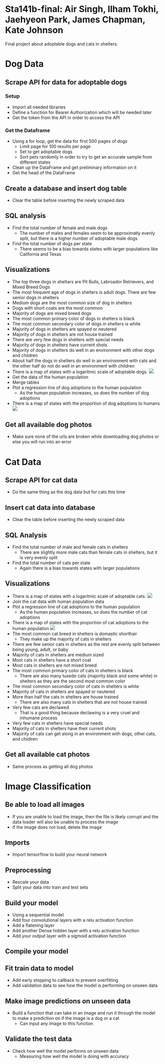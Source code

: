 # Sta141b-final: Air Singh, Ilham Tokhi, Jaehyeon Park, James Chapman, Kate Johnson
Final project about adoptable dogs and cats in shelters.


# Dog Data

## Scrape API for data for adoptable dogs

### Setup
- Import all needed libraries
- Define a function for Bearer Authorization which will be needed later
- Get the token from the API in order to access the API

### Get the Dataframe
- Using a for loop, get the data for first 500 pages of dogs
    + Limit page for 100 results per page
    + Set to get adoptable dogs
    + Sort pets randomly in order to try to get an accurate sample from different states
- Clean up the DataFrame and get preliminary information on it
- Get the head of the DataFrame

## Create a database and insert dog table
- Clear the table before inserting the newly scraped data

## SQL analysis
- Find the total number of female and male dogs
    + The number of males and females seem to be approximatly evenly split, but there is a higher number of adoptable male dogs
- Find the total number of dogs per state
    + There seems to be a bias towards states with larger populations like California and Texas

## Visualizations
- The top three dogs in sheltars are Pit Bulls, Labroador Retrievers, and Mixed Breed Dogs
- The most frequent age of dogs in shelters is adult dogs. There are few senior dogs in shelters
- Medium dogs are the most common size of dog in shelters
- Dogs with short coats are the most common
- Majority of dogs are mixed breed dogs
- The most common primary color of dogs in shelters is black
- The most common secondary color of dogs in shelters is white
- Majority of dogs in shelters are spayed or neutered
- Majority of dogs in shelters are not house trained
- There are very few dogs in shelters with special needs
- Majority of dogs in shelters have current shots
- Majority of dogs in shelters do well in an environment with other dogs and children
- About half the dogs in shelters do well in an environment with cats and the other half do not do well in an environment with children
- There is a map of states with a logaritmic scale of adoptable dogs. 
![](images/dogs_num.png)
- Get the data of the human population 
- Merge tables
- Plot a regression line of dog adoptions to the human population
    + As the human population increases, so does the number of dog adoptions
- There is a map of states with the proportion of dog adoptions to humans
![](images/dogs_prop.png)

## Get all available dog photos
- Make sure none of the urls are broken while downloading dog photos or else you will run into an error

# Cat Data

## Scrape API for cat data
- Do the same thing as the dog data but for cats this time

## Insert cat data into database
- Clear the table before inserting the newly scraped data

## SQL Analysis
- Find the total number of male and female cats in shelters
    + There are slightly more male cats than female cats in shelters, but it is very evenly split
- Find the total number of cats per state
    + Again there is a bias towards states with larger populations

## Visualizations
- There is a map of states with a logaritmic scale of adoptable cats. 
![](images/cats_num.png)
- Join the cat data with human population data
- Plot a regression line of cat adoptions to the human population
    + As the human population increases, so does the number of cat adoptions
- There is a map of states with the proportion of cat adoptions to the human population
![](images/cats_prop.png)
- The most common cat breed in shelters is domastic shorthair
    + They make up the majority of cats in shelters
- There are few senior cats in shelters as the rest are evenly split between being young, adult, or baby
- Majority of cats in shelters are medium sized
- Most cats in shelters have a short coat
- Most cats in shelters are not mixed breed
- The most common primary color of cats in shelters is black
    + There are also many tuxedo cats (majority black and some white) in shelters as they are the second most common color
- The most common secondary color of cats in shelters is white
- Majority of cats in shelters are spayed or neutered
- More than half the cats in shelters are house trained
    + There are also many cats in shelters that are not house trained
- Very few cats are declawed
    + That is a good thing because declawing is a very cruel and inhumane process
- Very few cats in shelters have special needs
- Majority of cats in shelters have their current shots
- Majority of cats can get along in an environment with dogs, other cats, and chidlren

## Get all available cat photos
- Same process as getting all dog photos

# Image Classification 

## Be able to load all images
- If you are unable to load the image, then the file is likely corrupt and the data loader will also be unable to process the image
- If the image does not load, delete the image 

## Imports
- Import tensorflow to build your neural network 

## Preprocessing
- Rescale your data
- Split your data into train and test sets

## Build your model
- Using a sequential model
- Add four convolutional layers with a relu activation function
- Add a flatening layer
- Add another Dense hidden layer with a relu activation function
- Add your output layer with a sigmoid activation function

## Compile your model

## Fit train data to model
- Add early stopping to callback to prevent overfitting
- Add validation data to see how the model is performing on unseen data

## Make image predictions on unseen data
- Build a function that can take in an image and run it through the model to make a prediction on if the image is a dog or a cat
    + Can input any image to this function 

## Validate the test data
- Check how well the model performs on unseen data 
    + Measuring how well the model is doing with accuracy

